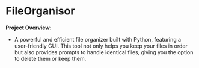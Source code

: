 # FileOrganisor

**Project Overview**:
- A powerful and efficient file organizer built with Python, featuring a user-friendly GUI. This tool not only helps you keep your files in order but also provides prompts to handle identical files, giving you the option to delete them or keep them.

